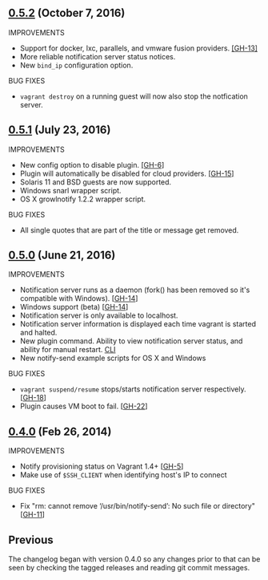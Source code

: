 ## [0.5.2](https://github.com/fgrehm/vagrant-notify/compare/v0.5.1...v0.5.2) (October 7, 2016)
IMPROVEMENTS

  - Support for docker, lxc, parallels, and vmware fusion providers. [[GH-13]](https://github.com/fgrehm/vagrant-notify/issues/13)
  - More reliable notification server status notices.
  - New `bind_ip` configuration option.

BUG FIXES

  - `vagrant destroy` on a running guest will now also stop the notfication server.


## [0.5.1](https://github.com/fgrehm/vagrant-notify/compare/v0.5.0...v0.5.1) (July 23, 2016)
IMPROVEMENTS

  - New config option to disable plugin. [[GH-6]](https://github.com/fgrehm/vagrant-notify/issues/6)
  - Plugin will automatically be disabled for cloud providers. [[GH-15]](https://github.com/fgrehm/vagrant-notify/issues/15)
  - Solaris 11 and BSD guests are now supported.
  - Windows snarl wrapper script.
  - OS X growlnotify 1.2.2 wrapper script.

BUG FIXES

  - All single quotes that are part of the title or message get removed.

## [0.5.0](https://github.com/fgrehm/vagrant-notify/compare/v0.4.0...v0.5.0) (June 21, 2016)

IMPROVEMENTS

  - Notification server runs as a daemon (fork() has been removed so it's compatible with Windows). [[GH-14]]
  - Windows support (beta) [[GH-14]]
  - Notification server is only available to localhost.
  - Notification server information is displayed each time vagrant is started and halted.
  - New plugin command. Ability to view notification server status, and ability for manual restart. [CLI](https://gist.github.com/alpha01/9b81caca694a2735e658f978c41600b5)
  - New notify-send example scripts for OS X and Windows

BUG FIXES

  - `vagrant suspend/resume` stops/starts notification server respectively. [[GH-18]]
  - Plugin causes VM boot to fail. [[GH-22]]

[GH-14]:https://github.com/fgrehm/vagrant-notify/issues/14
[GH-18]:https://github.com/fgrehm/vagrant-notify/issues/18
[GH-22]:https://github.com/fgrehm/vagrant-notify/pull/22


## [0.4.0](https://github.com/fgrehm/vagrant-notify/compare/v0.3.0...v0.4.0) (Feb 26, 2014)

IMPROVEMENTS

  - Notify provisioning status on Vagrant 1.4+ [[GH-5]]
  - Make use of `$SSH_CLIENT` when identifying host's IP to connect

BUG FIXES

  - Fix "rm: cannot remove ‘/usr/bin/notify-send’: No such file or directory" [[GH-11]]

## Previous

The changelog began with version 0.4.0 so any changes prior to that
can be seen by checking the tagged releases and reading git commit
messages.


[GH-5]:https://github.com/fgrehm/vagrant-notify/issues/5
[GH-11]:https://github.com/fgrehm/vagrant-notify/issues/11
